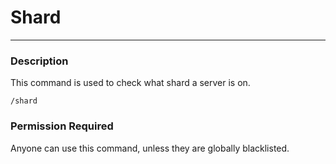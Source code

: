 # Shard
---
### Description
This command is used to check what shard a server is on.
```
/shard
```

### Permission Required
Anyone can use this command, unless they are globally blacklisted.

